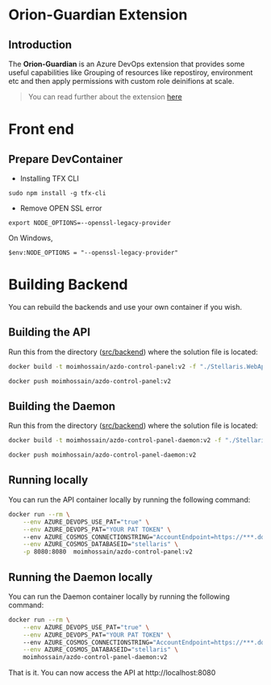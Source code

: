 # Orion-Guardian Extension

## Introduction

The **Orion-Guardian** is an Azure DevOps extension that provides some useful capabilities like Grouping of resources like repostiroy, environment etc and then apply permissions with custom role deinifions at scale.

> You can read further about the extension [here](https://moimhossain.com/2024/01/04/orion-guardian/)


# Front end

## Prepare DevContainer

- Installing TFX CLI
```
sudo npm install -g tfx-cli
```
- Remove OPEN SSL error
```
export NODE_OPTIONS=--openssl-legacy-provider
```

On Windows,
```
$env:NODE_OPTIONS = "--openssl-legacy-provider"
```


# Building Backend

You can rebuild the backends and use your own container if you wish. 

## Building the API

Run this from the directory ([src/backend](src/backend)) where the solution file is located:

```bash
docker build -t moimhossain/azdo-control-panel:v2 -f "./Stellaris.WebApi/Dockerfile" .

docker push moimhossain/azdo-control-panel:v2
```

## Building the Daemon

Run this from the directory ([src/backend](src/backend)) where the solution file is located:

```bash
docker build -t moimhossain/azdo-control-panel-daemon:v2 -f "./Stellaris.Console/Dockerfile" .

docker push moimhossain/azdo-control-panel-daemon:v2
```
 
## Running locally

You can run the API container locally by running the following command:

```bash
docker run --rm \
    --env AZURE_DEVOPS_USE_PAT="true" \
    --env AZURE_DEVOPS_PAT="YOUR PAT TOKEN" \ 
    --env AZURE_COSMOS_CONNECTIONSTRING="AccountEndpoint=https://***.documents.azure.com:443/;AccountKey=***;" \
    --env AZURE_COSMOS_DATABASEID="stellaris" \
    -p 8080:8080  moimhossain/azdo-control-panel:v2
```
## Running the Daemon locally

You can run the Daemon container locally by running the following command:

```bash
docker run --rm \
    --env AZURE_DEVOPS_USE_PAT="true" \
    --env AZURE_DEVOPS_PAT="YOUR PAT TOKEN" \ 
    --env AZURE_COSMOS_CONNECTIONSTRING="AccountEndpoint=https://***.documents.azure.com:443/;AccountKey=***;" \
    --env AZURE_COSMOS_DATABASEID="stellaris" \
    moimhossain/azdo-control-panel-daemon:v2
```

That is it. You can now access the API at http://localhost:8080